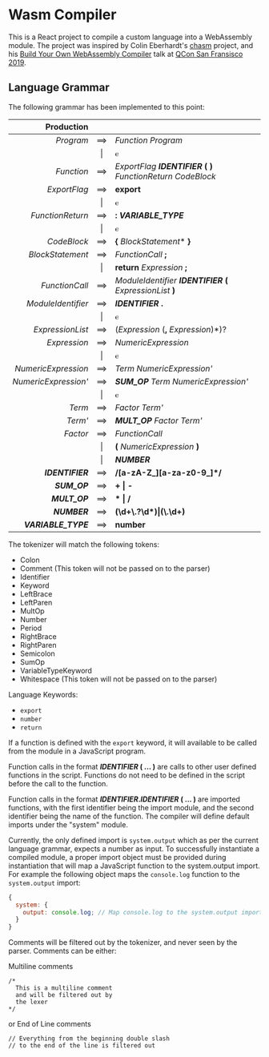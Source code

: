# Wasm Compiler

This is a React project to compile a custom language into a WebAssembly module. The project was inspired by Colin Eberhardt's [chasm](https://github.com/ColinEberhardt/chasm) project, and his [Build Your Own WebAssembly Compiler](https://youtu.be/OsGnMm59wb4) talk at [QCon San Fransisco 2019](http://bit.ly/38sivWf).

## Language Grammar

The following grammar has been implemented to this point:

|           Production |        |                                                                        |
| -------------------: | :----: | :--------------------------------------------------------------------- |
|            _Program_ |  ==>   | _Function_ _Program_                                                   |
|                      | &#124; | &#11401;                                                               |
|           _Function_ |  ==>   | _ExportFlag_ **_IDENTIFIER_** **(** **)** _FunctionReturn_ _CodeBlock_ |
|         _ExportFlag_ |  ==>   | **export**                                                             |
|                      | &#124; | &#11401;                                                               |
|     _FunctionReturn_ |  ==>   | **:** **_VARIABLE_TYPE_**                                              |
|                      | &#124; | &#11401;                                                               |
|          _CodeBlock_ |  ==>   | **{** _BlockStatement_\* **}**                                         |
|     _BlockStatement_ |  ==>   | _FunctionCall_ **;**                                                   |
|                      | &#124; | **return** _Expression_ **;**                                          |
|       _FunctionCall_ |  ==>   | _ModuleIdentifier_ **_IDENTIFIER_** **(** _ExpressionList_ **)**       |
|   _ModuleIdentifier_ |  ==>   | **_IDENTIFIER_ .**                                                     |
|                      | &#124; | &#11401;                                                               |
|     _ExpressionList_ |  ==>   | (_Expression_ (**,** _Expression_)\*)?                                 |
|         _Expression_ |  ==>   | _NumericExpression_                                                    |
|                      | &#124; | &#11401;                                                               |
|  _NumericExpression_ |  ==>   | _Term_ _NumericExpression'_                                            |
| _NumericExpression'_ |  ==>   | **_SUM_OP_** _Term_ _NumericExpression'_                               |
|                      | &#124; | &#11401;                                                               |
|               _Term_ |  ==>   | _Factor_ _Term'_                                                       |
|              _Term'_ |  ==>   | **_MULT_OP_** _Factor_ _Term'_                                         |
|             _Factor_ |  ==>   | _FunctionCall_                                                         |
|                      | &#124; | **(** _NumericExpression_ **)**                                        |
|                      | &#124; | **_NUMBER_**                                                           |
|     **_IDENTIFIER_** |  ==>   | **/[a-zA-Z\_][a-za-z0-9\_]\*/**                                        |
|         **_SUM_OP_** |  ==>   | **+ &#124; -**                                                         |
|        **_MULT_OP_** |  ==>   | **\* &#124; /**                                                        |
|         **_NUMBER_** |  ==>   | **(\\d+\\.?\\d\*)&#124;(\\.\\d+)**                                     |
|  **_VARIABLE_TYPE_** |  ==>   | **number**                                                             |

The tokenizer will match the following tokens:

- Colon
- Comment (This token will not be passed on to the parser)
- Identifier
- Keyword
- LeftBrace
- LeftParen
- MultOp
- Number
- Period
- RightBrace
- RightParen
- Semicolon
- SumOp
- VariableTypeKeyword
- Whitespace (This token will not be passed on to the parser)

Language Keywords:

- `export`
- `number`
- `return`

If a function is defined with the `export` keyword, it will available to be called from the module in a JavaScript program.

Function calls in the format **_IDENTIFIER_ ( ... )** are calls to other user defined functions in the script. Functions do not need to be defined in the script before the call to the function.

Function calls in the format **_IDENTIFIER_._IDENTIFIER_ ( ... )** are imported functions, with the first identifier being the import module, and the second identifier being the name of the function. The compiler will define default imports under the "system" module.

Currently, the only defined import is `system.output` which as per the current language grammar, expects a number as input. To successfully instantiate a compiled module, a proper import object must be provided during instantiation that will map a JavaScript function to the system.output import. For example the following object maps the `console.log` function to the `system.output` import:

```javascript
{
  system: {
    output: console.log; // Map console.log to the system.output import
  }
}
```

Comments will be filtered out by the tokenizer, and never seen by the parser. Comments can be either:

Multiline comments

```
/*
  This is a multiline comment
  and will be filtered out by
  the lexer
*/
```

or End of Line comments

```
// Everything from the beginning double slash
// to the end of the line is filtered out
```
